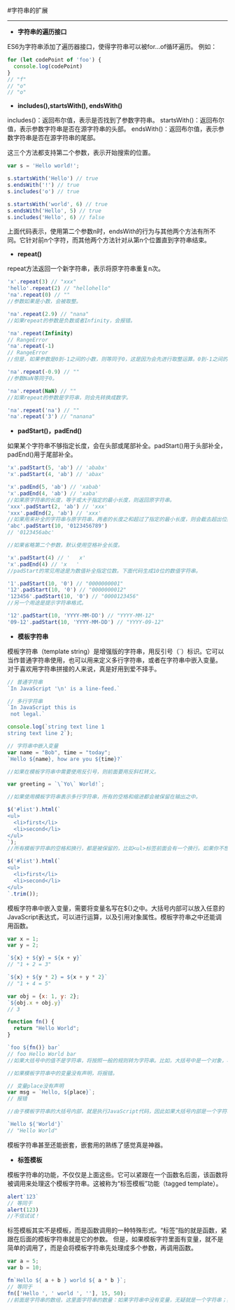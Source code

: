 #字符串的扩展


----------
 - **字符串的遍历接口** 
 
 ES6为字符串添加了遍历器接口，使得字符串可以被for...of循环遍历。
例如：
```javascript
for (let codePoint of 'foo') {
  console.log(codePoint)
}
// "f"
// "o"
// "o"
```
 - **includes(),startsWith(), endsWith()**

includes()：返回布尔值，表示是否找到了参数字符串。
startsWith()：返回布尔值，表示参数字符串是否在源字符串的头部。
endsWith()：返回布尔值，表示参数字符串是否在源字符串的尾部。

这三个方法都支持第二个参数，表示开始搜索的位置。
```javascript
var s = 'Hello world!';

s.startsWith('Hello') // true
s.endsWith('!') // true
s.includes('o') // true

s.startsWith('world', 6) // true
s.endsWith('Hello', 5) // true
s.includes('Hello', 6) // false
```
 上面代码表示，使用第二个参数n时，endsWith的行为与其他两个方法有所不同。它针对前n个字符，而其他两个方法针对从第n个位置直到字符串结束。
 

 - **repeat()**

repeat方法返回一个新字符串，表示将原字符串重复n次。
```javascript
'x'.repeat(3) // "xxx"
'hello'.repeat(2) // "hellohello"
'na'.repeat(0) // ""
//参数如果是小数，会被取整。

'na'.repeat(2.9) // "nana"
//如果repeat的参数是负数或者Infinity，会报错。

'na'.repeat(Infinity)
// RangeError
'na'.repeat(-1)
// RangeError
//但是，如果参数是0到-1之间的小数，则等同于0，这是因为会先进行取整运算。0到-1之间的小数，取整以后等于-0，repeat视同为0。

'na'.repeat(-0.9) // ""
//参数NaN等同于0。

'na'.repeat(NaN) // ""
//如果repeat的参数是字符串，则会先转换成数字。

'na'.repeat('na') // ""
'na'.repeat('3') // "nanana"
```

 - **padStart()，padEnd()**

如果某个字符串不够指定长度，会在头部或尾部补全。padStart()用于头部补全，padEnd()用于尾部补全。
```javascript
'x'.padStart(5, 'ab') // 'ababx'
'x'.padStart(4, 'ab') // 'abax'

'x'.padEnd(5, 'ab') // 'xabab'
'x'.padEnd(4, 'ab') // 'xaba'
//如果原字符串的长度，等于或大于指定的最小长度，则返回原字符串。
'xxx'.padStart(2, 'ab') // 'xxx'
'xxx'.padEnd(2, 'ab') // 'xxx'
//如果用来补全的字符串与原字符串，两者的长度之和超过了指定的最小长度，则会截去超出位数的补全字符串。
'abc'.padStart(10, '0123456789')
// '0123456abc'

//如果省略第二个参数，默认使用空格补全长度。

'x'.padStart(4) // '   x'
'x'.padEnd(4) // 'x   '
//padStart的常见用途是为数值补全指定位数。下面代码生成10位的数值字符串。

'1'.padStart(10, '0') // "0000000001"
'12'.padStart(10, '0') // "0000000012"
'123456'.padStart(10, '0') // "0000123456"
//另一个用途是提示字符串格式。

'12'.padStart(10, 'YYYY-MM-DD') // "YYYY-MM-12"
'09-12'.padStart(10, 'YYYY-MM-DD') // "YYYY-09-12"
```

 - **模板字符串**

模板字符串（template string）是增强版的字符串，用反引号（`）标识。它可以当作普通字符串使用，也可以用来定义多行字符串，或者在字符串中嵌入变量。
对于喜欢用字符串拼接的人来说，真是好用到爱不择手。

```javascript
// 普通字符串
`In JavaScript '\n' is a line-feed.`

// 多行字符串
`In JavaScript this is
 not legal.`

console.log(`string text line 1
string text line 2`);

// 字符串中嵌入变量
var name = "Bob", time = "today";
`Hello ${name}, how are you ${time}?`

//如果在模板字符串中需要使用反引号，则前面要用反斜杠转义。

var greeting = `\`Yo\` World!`;

//如果使用模板字符串表示多行字符串，所有的空格和缩进都会被保留在输出之中。

$('#list').html(`
<ul>
  <li>first</li>
  <li>second</li>
</ul>
`);
//所有模板字符串的空格和换行，都是被保留的，比如<ul>标签前面会有一个换行。如果你不想要这个换行，可以使用trim方法消除它。

$('#list').html(`
<ul>
  <li>first</li>
  <li>second</li>
</ul>
`.trim());
```


模板字符串中嵌入变量，需要将变量名写在${}之中。大括号内部可以放入任意的JavaScript表达式，可以进行运算，以及引用对象属性。模板字符串之中还能调用函数。
```javascript
var x = 1;
var y = 2;

`${x} + ${y} = ${x + y}`
// "1 + 2 = 3"

`${x} + ${y * 2} = ${x + y * 2}`
// "1 + 4 = 5"

var obj = {x: 1, y: 2};
`${obj.x + obj.y}`
// 3

function fn() {
  return "Hello World";
}

`foo ${fn()} bar`
// foo Hello World bar
//如果大括号中的值不是字符串，将按照一般的规则转为字符串。比如，大括号中是一个对象，将默认调用对象的toString方法。

//如果模板字符串中的变量没有声明，将报错。

// 变量place没有声明
var msg = `Hello, ${place}`;
// 报错

//由于模板字符串的大括号内部，就是执行JavaScript代码，因此如果大括号内部是一个字符串，将会原样输出。

`Hello ${'World'}`
// "Hello World"
```

模板字符串甚至还能嵌套，嵌套用的熟练了感觉真是神器。

 - **标签模板**

模板字符串的功能，不仅仅是上面这些。它可以紧跟在一个函数名后面，该函数将被调用来处理这个模板字符串。这被称为“标签模板”功能（tagged template）。

```javascript
alert`123`
// 等同于
alert(123)
//不信试试！
```

标签模板其实不是模板，而是函数调用的一种特殊形式。“标签”指的就是函数，紧跟在后面的模板字符串就是它的参数。
但是，如果模板字符里面有变量，就不是简单的调用了，而是会将模板字符串先处理成多个参数，再调用函数。

```javascript
var a = 5;
var b = 10;

fn`Hello ${ a + b } world ${ a * b }`;
// 等同于
fn(['Hello ', ' world ', ''], 15, 50);
//前面是字符串的数组，这里面字符串的数量：如果字符串中没有变量，无疑就是一个字符串；如果有变量，那么一个变量对应一个字符串，两个变量对应三个字符串，三个变量对应四个字符串，以此类推，如果没有字符串了那就以空字符串代替。
```

